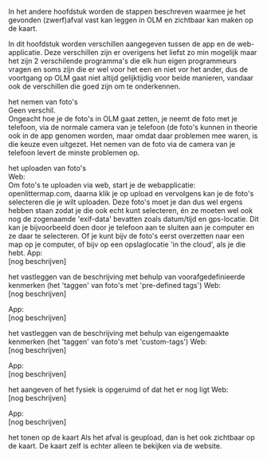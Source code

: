 In het andere hoofdstuk worden de stappen beschreven waarmee je het gevonden (zwerf)afval vast kan leggen in OLM en zichtbaar kan maken op de kaart.

In dit hoofdstuk worden verschillen aangegeven tussen de app en de web-applicatie.
Deze verschillen zijn er overigens het liefst zo min mogelijk maar het zijn 2 verschilende programma's die elk hun eigen programmeurs vragen en soms zijn die er wel voor het een en niet vor het ander, dus de voortgang op OLM gaat niet altijd gelijktijdig voor beide manieren, vandaar ook de verschillen die goed zijn om te onderkennen.



het nemen van foto's<br>
Geen verschil.<br>
Ongeacht hoe je de foto's in OLM gaat zetten, je neemt de foto met je telefoon, via de normale camera van je telefoon (de foto's kunnen in theorie ook in de app genomen worden, maar omdat daar problemen mee waren, is die keuze even uitgezet. Het nemen van de foto via de camera van je telefoon levert de minste problemen op.

het uploaden van foto's<br>
Web:<br>
Om foto's te uploaden via web, start je de webapplicatie: openlittermap.com,
daarna klik je op upload en vervolgens kan je de foto's selecteren die je wilt uploaden.
Deze foto's moet je dan dus wel ergens hebben staan zodat je die ook echt kunt selecteren, én ze moeten wel ook nog de zogenaamde 'exif-data' bevatten zoals datum/tijd en gps-locatie. Dit kan je bijvoorbeeld doen door je telefoon aan te sluiten aan je computer en ze daar te selecteren. Of je kunt bijv de foto's eerst overzetten naar een map op je computer, of bijv op een opslaglocatie 'in the cloud', als je die hebt.
App:<br>
[nog beschrijven]


het vastleggen van de beschrijving met behulp van voorafgedefinieerde kenmerken (het 'taggen' van foto's met 'pre-defined tags')
Web:<br>
[nog beschrijven]

App:<br>
[nog beschrijven]<br>


het vastleggen van de beschrijving met behulp van eigengemaakte kenmerken (het 'taggen' van foto's met 'custom-tags')
Web:<br>
[nog beschrijven]

App:<br>
[nog beschrijven]<br>

het aangeven of het fysiek is opgeruimd of dat het er nog ligt
Web:<br>
[nog beschrijven]

App:<br>
[nog beschrijven]<br>


het tonen op de kaart
Als het afval is geupload, dan is het ook zichtbaar op de kaart. De kaart zelf is echter alleen te bekijken via de website.
